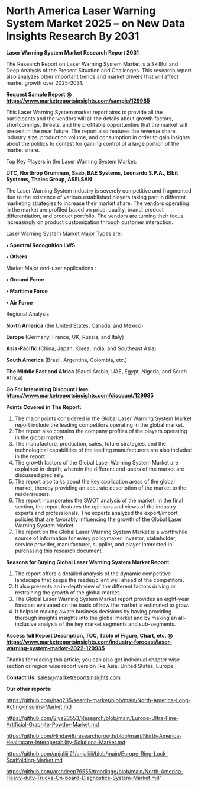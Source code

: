 # North America Laser Warning System Market 2025 – on New Data Insights Research By 2031

<strong>Laser Warning System Market Research Report 2031</strong>

The Research Report on Laser Warning System Market is a Skillful and Deep Analysis of the Present Situation and Challenges. This research report also analyzes other important trends and market drivers that will affect market growth over 2025-2031.

<strong>Request Sample Report @ <a href=https://www.marketreportsinsights.com/sample/129985>https://www.marketreportsinsights.com/sample/129985</a></strong>

This Laser Warning System market report aims to provide all the participants and the vendors will all the details about growth factors, shortcomings, threats, and the profitable opportunities that the market will present in the near future. The report also features the revenue share, industry size, production volume, and consumption in order to gain insights about the politics to contest for gaining control of a large portion of the market share.

Top Key Players in the Laser Warning System Market:

<strong>UTC, Northrop Grumman, Saab, BAE Systems, Leonardo S.P.A., Elbit Systems, Thales Group, ASELSAN</strong>

The Laser Warning System Industry is severely competitive and fragmented due to the existence of various established players taking part in different marketing strategies to increase their market share. The vendors operating in the market are profiled based on price, quality, brand, product differentiation, and product portfolio. The vendors are turning their focus increasingly on product customization through customer interaction.

Laser Warning System Market Major Types are:

<strong>• Spectral Recognition LWS

• Others</strong>

Market Major end-user applications :

<strong>• Ground Force

• Maritime Force

• Air Force</strong>

Regional Analysis

</u><strong><b>North America</b></strong> (the United States, Canada, and Mexico)

<strong><b>Europe </b></strong>(Germany, France, UK, Russia, and Italy)

<strong><b>Asia-Pacific</b></strong> (China, Japan, Korea, India, and Southeast Asia)

<strong><b>South America</b></strong> (Brazil, Argentina, Colombia, etc.)

<strong><b>The Middle East and Africa</b></strong> (Saudi Arabia, UAE, Egypt, Nigeria, and South Africa)

<strong>Go For Interesting Discount Here: <a href=https://www.marketreportsinsights.com/discount/129985>https://www.marketreportsinsights.com/discount/129985</a></strong>

<strong>Points Covered in The Report:</strong>
<ol>
  <li>The major points considered in the Global Laser Warning System Market report include the leading competitors operating in the global market.</li>
  <li>The report also contains the company profiles of the players operating in the global market.</li>
  <li>The manufacture, production, sales, future strategies, and the technological capabilities of the leading manufacturers are also included in the report.</li>
  <li>The growth factors of the Global Laser Warning System Market are explained in-depth, wherein the different end-users of the market are discussed precisely.</li>
  <li>The report also talks about the key application areas of the global market, thereby providing an accurate description of the market to the readers/users.</li>
  <li>The report incorporates the SWOT analysis of the market. In the final section, the report features the opinions and views of the industry experts and professionals. The experts analyzed the export/import policies that are favorably influencing the growth of the Global Laser Warning System Market.</li>
  <li>The report on the Global Laser Warning System Market is a worthwhile source of information for every policymaker, investor, stakeholder, service provider, manufacturer, supplier, and player interested in purchasing this research document.</li>
</ol>
<strong>Reasons for Buying Global Laser Warning System Market Report:</strong>

<ol>
  <li>The report offers a detailed analysis of the dynamic competitive landscape that keeps the reader/client well ahead of the competitors.</li>
  <li>It also presents an in-depth view of the different factors driving or restraining the growth of the global market.</li>
  <li>The Global Laser Warning System Market report provides an eight-year forecast evaluated on the basis of how the market is estimated to grow.</li>
  <li>It helps in making aware business decisions by having providing thorough insights insights into the global market and by making an all-inclusive analysis of the key market segments and sub-segments.</li>
</ol>
<strong>Access full Report Description, TOC, Table of Figure, Chart, etc. @ <a href=https://www.marketreportsinsights.com/industry-forecast/laser-warning-system-market-2022-129985>https://www.marketreportsinsights.com/industry-forecast/laser-warning-system-market-2022-129985</a></strong>


Thanks for reading this article; you can also get individual chapter wise section or region wise report version like Asia, United States, Europe.

<strong>Contact Us:</strong>
sales@marketreportsinsights.com

<strong>Our other reports:</strong>

<a href=https://github.com/haq235/search-market/blob/main/North-America-Long-Acting-Insulins-Market.md>https://github.com/haq235/search-market/blob/main/North-America-Long-Acting-Insulins-Market.md</a>

<a href=https://github.com/Siya23553/Research/blob/main/Europe-Ultra-Fine-Artificial-Graphite-Powder-Market.md>https://github.com/Siya23553/Research/blob/main/Europe-Ultra-Fine-Artificial-Graphite-Powder-Market.md</a>

<a href=https://github.com/Hindavi8/researchgrowth/blob/main/North-America-Healthcare-Interoperability-Solutions-Market.md>https://github.com/Hindavi8/researchgrowth/blob/main/North-America-Healthcare-Interoperability-Solutions-Market.md</a>

<a href=https://github.com/anjaliiii21/anjaliiii/blob/main/Europe-Ring-Lock-Scaffolding-Market.md>https://github.com/anjaliiii21/anjaliiii/blob/main/Europe-Ring-Lock-Scaffolding-Market.md</a>

<a href=https://github.com/arshdeep76555/trendingg/blob/main/North-America-Heavy-duty-Trucks-On-board-Diagnostics-System-Market.md>https://github.com/arshdeep76555/trendingg/blob/main/North-America-Heavy-duty-Trucks-On-board-Diagnostics-System-Market.md</a>"
